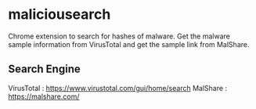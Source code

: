# maliciousearch
Chrome extension to search for hashes of malware.
Get the malware sample information from VirusTotal and get the sample link from MalShare.

## Search Engine
VirusTotal : https://www.virustotal.com/gui/home/search
MalShare : https://malshare.com/
